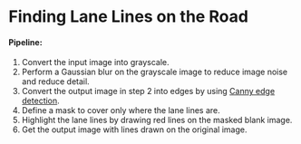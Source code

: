 # Finding Lane Lines on the Road

#### Pipeline:

1. Convert the input image into grayscale.
2. Perform a Gaussian blur on the grayscale image to reduce image noise and reduce detail.
3. Convert the output image in step 2 into edges by using [Canny edge detection](https://en.wikipedia.org/wiki/Canny_edge_detector).
4. Define a mask to cover only where the lane lines are.
5. Highlight the lane lines by drawing red lines on the masked blank image.
6. Get the output image with lines drawn on the original image.
